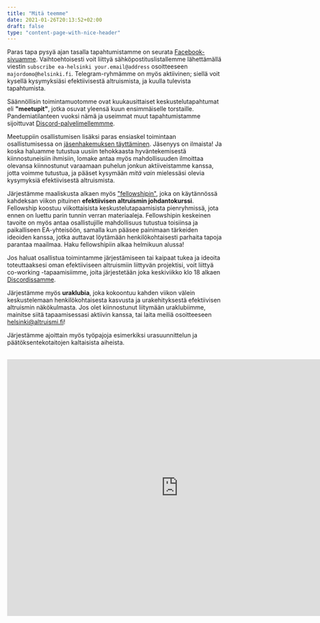 ```yaml
---
title: "Mitä teemme"
date: 2021-01-26T20:13:52+02:00
draft: false
type: "content-page-with-nice-header"
---
```


Paras tapa pysyä ajan tasalla tapahtumistamme on seurata [Facebook-sivuamme](https://www.facebook.com/EffectiveAltruismHY). Vaihtoehtoisesti voit liittyä sähköpostituslistallemme lähettämällä viestin `subscribe ea-helsinki your.email@address` osoitteeseen `majordomo@helsinki.fi`. Telegram-ryhmämme on myös aktiivinen; siellä voit kysellä kysymyksiäsi efektiivisestä altruismista, ja kuulla tulevista tapahtumista.

Säännöllisin toimintamuotomme ovat kuukausittaiset keskustelutapahtumat eli **"meetupit"**, jotka osuvat yleensä kuun ensimmäiselle torstaille. Pandemiatilanteen vuoksi nämä ja useimmat muut tapahtumistamme sijoittuvat [Discord-palvelimellemmme](https://discord.gg/UwtykUk).

Meetuppiin osallistumisen lisäksi paras ensiaskel toimintaan osallistumisessa on [jäsenhakemuksen täyttäminen](https://airtable.com/shrbLGKhKaTLGI911). Jäsenyys on ilmaista! Ja koska haluamme tutustua uusiin tehokkaasta hyväntekemisestä kiinnostuneisiin ihmisiin, lomake antaa myös mahdollisuuden ilmoittaa olevansa kiinnostunut varaamaan puhelun jonkun aktiiveistamme kanssa, jotta voimme tutustua, ja pääset kysymään *mitä vain* mielessäsi olevia kysymyksiä efektiivisestä altruismista. 

Järjestämme maaliskusta alkaen myös ["fellowshipin"](https://eahy-fellowship.fi/), joka on käytännössä kahdeksan viikon pituinen **efektiivisen altruismin johdantokurssi**. Fellowship koostuu viikottaisista keskustelutapaamisista pienryhmissä, jota ennen on luettu parin tunnin verran materiaaleja. Fellowshipin keskeinen tavoite on myös antaa osallistujille mahdollisuus tutustua toisiinsa ja paikalliseen EA-yhteisöön, samalla kun pääsee painimaan tärkeiden ideoiden kanssa, jotka auttavat löytämään henkilökohtaisesti parhaita tapoja parantaa maailmaa. Haku fellowshipiin alkaa helmikuun alussa!

Jos haluat osallistua toimintamme järjestämiseen tai kaipaat tukea ja ideoita toteuttaaksesi oman efektiiviseen altruismiin liittyvän projektisi, voit liittyä co-working -tapaamisiimme, joita järjestetään joka keskiviikko klo 18 alkaen [Discordissamme](https://discord.gg/UwtykUk).

Järjestämme myös **uraklubia**, joka kokoontuu kahden viikon välein keskustelemaan henkilökohtaisesta kasvusta ja urakehityksestä efektiivisen altruismin näkökulmasta. Jos olet kiinnostunut liitymään uraklubiimme, mainitse siitä tapaamisessasi aktiivin kanssa, tai laita meiliä osoitteeseen [helsinki@altruismi.fi](mailto:helsinki@altruismi.fi)!

Järjestämme ajoittain myös työpajoja esimerkiksi urasuunnittelun ja päätöksentekotaitojen kaltaisista aiheista.

<br/>
<iframe src="https://calendar.google.com/calendar/embed?src=82g98l54kdf4a7sh6j4qumelbo%40group.calendar.google.com&ctz=Europe%2FHelsinki" style="border:0 #777" width="800" height="600" frameborder="0" scrolling="no"></iframe>